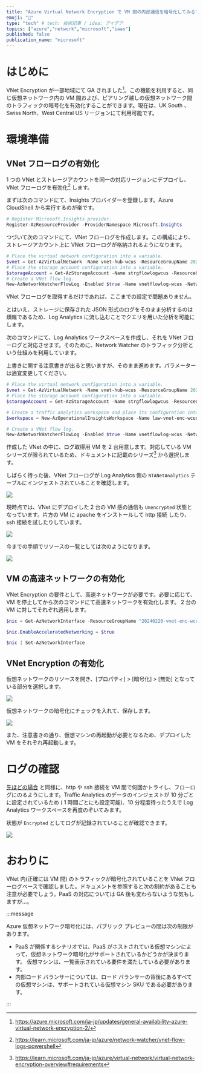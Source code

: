 ```yaml
---
title: "Azure Virtual Network Encryption で VM 間の内部通信を暗号化してみる"
emoji: "🔏"
type: "tech" # tech: 技術記事 / idea: アイデア
topics: ["azure","network","microsoft","iaas"]
published: false
publication_name: "microsoft"
---
```


# はじめに

VNet Encryption が一部地域にて GA されました[^1]。この機能を利用すると、同じ仮想ネットワーク内の VM 間および、ピアリング越しの仮想ネットワーク間のトラフィックの暗号化を有効化することができます。現在は、UK South   、Swiss North、West Central US リージョンにて利用可能です。

[^1]:https://azure.microsoft.com/ja-jp/updates/general-availability-azure-virtual-network-encryption-2/

# 環境準備

## VNet フローログの有効化

1 つの VNet とストレージアカウントを同一の対応リージョンにデプロイし、 VNet フローログを有効化[^2] します。

[^2]:https://learn.microsoft.com/ja-jp/azure/network-watcher/vnet-flow-logs-powershell

まずは次のコマンドにて、Insights プロバイダーを登録します。Azure CloudShell から実行するのが楽です。

```powershell
# Register Microsoft.Insights provider.
Register-AzResourceProvider -ProviderNamespace Microsoft.Insights
```

つづいて次のコマンドにて、VNet フローログを作成します。この構成により、ストレージアカウント上に VNet フローログが格納されるようになります。

```powershell
# Place the virtual network configuration into a variable.
$vnet = Get-AzVirtualNetwork -Name vnet-hub-wcus -ResourceGroupName 20240220-vnet-enc-wcus
# Place the storage account configuration into a variable.
$storageAccount = Get-AzStorageAccount -Name strgflowlogwcus -ResourceGroupName 20240220-vnet-enc-wcus
# Create a VNet flow log.
New-AzNetworkWatcherFlowLog -Enabled $true -Name vnetflowlog-wcus -NetworkWatcherName NetworkWatcher_westcentralus -ResourceGroupName NetworkWatcherRG -StorageId $storageAccount.Id -TargetResourceId $vnet.Id
```

VNet フローログを取得するだけであれば、ここまでの設定で問題ありません。

とはいえ、ストレージに保存された JSON 形式のログをそのまま分析するのは煩雑であるため、Log Analytics に流し込むことでクエリを用いた分析を可能にします。

次のコマンドにて、Log Analytics ワークスペースを作成し、それを VNet フローログと対応させます。そのために、Network Watcher のトラフィック分析という仕組みを利用しています。

上書きに関する注意書きが出ると思いますが、そのまま進めます。パラメーターは適宜変更してください。

```powershell
# Place the virtual network configuration into a variable.
$vnet = Get-AzVirtualNetwork -Name vnet-hub-wcus -ResourceGroupName 20240220-vnet-enc-wcus
# Place the storage account configuration into a variable.
$storageAccount = Get-AzStorageAccount -Name strgflowlogwcus -ResourceGroupName 20240220-vnet-enc-wcus

# Create a traffic analytics workspace and place its configuration into a variable.
$workspace = New-AzOperationalInsightsWorkspace -Name law-vnet-enc-wcus -ResourceGroupName 20240220-vnet-enc-wcus -Location westcentralus

# Create a VNet flow log.
New-AzNetworkWatcherFlowLog -Enabled $true -Name vnetflowlog-wcus -NetworkWatcherName NetworkWatcher_westcentralus -ResourceGroupName NetworkWatcherRG -StorageId $storageAccount.Id -TargetResourceId $vnet.Id -EnableTrafficAnalytics -TrafficAnalyticsWorkspaceId $workspace.ResourceId -TrafficAnalyticsInterval 10
```

作成した VNet の中に、ログ取得用 VM を 2 台用意します。対応している VM シリーズが限られているため、ドキュメントに記載のシリーズ[^3] から選択します。

[^3]:https://learn.microsoft.com/ja-jp/azure/virtual-network/virtual-network-encryption-overview#requirements

しばらく待った後、VNet フローログが Log Analytics 側の `NTANetAnalytics` テーブルにインジェストされていることを確認します。

![](/images/20240220-vnetencryption/vnetenc-01.png)

現時点では、VNet にデプロイした 2 台の VM 感の通信も `Unencrypted` 状態となっています。片方の VM に apache をインストールして http 接続 したり、ssh 接続を試したりしています。

![](/images/20240220-vnetencryption/vnetenc-02.png)

今までの手順でリソースの一覧としては次のようになります。

![](/images/20240220-vnetencryption/vnetenc-03.png)


## VM の高速ネットワークの有効化

VNet Encryption の要件として、高速ネットワークが必要です。必要に応じて、VM を停止してから次のコマンドにて高速ネットワークを有効化します。 2 台の VM に対してそれぞれ適用します。

```powershell
$nic = Get-AzNetworkInterface -ResourceGroupName "20240220-vnet-enc-wcus" -Name "ubuntu-2004-001288"

$nic.EnableAcceleratedNetworking = $true

$nic | Set-AzNetworkInterface
```

## VNet Encryption の有効化

仮想ネットワークのリソースを開き、[プロパティ] > [暗号化] > [無効] となっている部分を選択します。

![](/images/20240220-vnetencryption/vnetenc-04.png)


仮想ネットワークの暗号化にチェックを入れて、保存します。

![](/images/20240220-vnetencryption/vnetenc-05.png)


また、注意書きの通り、仮想マシンの再起動が必要となるため、デプロイした VM をそれぞれ再起動します。

# ログの確認

[先ほどの場合](#vnet-フローログの有効化) と同様に、http や ssh 接続を VM 間で何回かトライし、フローログにのるようにします。Traffic Analytics のデータのインジェストが 10 分ごとに設定されているため ( 1 時間ごとにも設定可能)、10 分程度待ったうえで Log Analytics ワークスペースを再度のぞいてみます。

状態が `Encrypted` としてログが記録されていることが確認できます。

![](/images/20240220-vnetencryption/vnetenc-06.png)


# おわりに

VNet 内(正確には VM 間) のトラフィックが暗号化されていることを VNet フローログベースで確認しました。ドキュメントを参照すると次の制約があることも注意が必要でしょう。PaaS の対応については GA 後も変わらないような気もしますが…。

:::message

Azure 仮想ネットワーク暗号化には、パブリック プレビューの間は次の制限があります。

- PaaS が関係するシナリオでは、PaaS がホストされている仮想マシンによって、仮想ネットワーク暗号化がサポートされているかどうかが決まります。 仮想マシンは、一覧表示されている要件を満たしている必要があります。
- 内部ロード バランサーについては、ロード バランサーの背後にあるすべての仮想マシンは、サポートされている仮想マシン SKU である必要があります。

:::